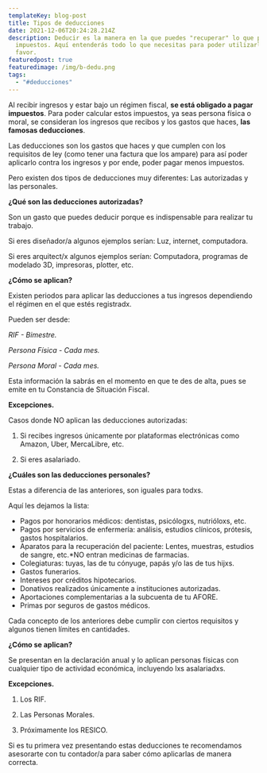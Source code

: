 ```yaml
---
templateKey: blog-post
title: Tipos de deducciones
date: 2021-12-06T20:24:28.214Z
description: Deducir es la manera en la que puedes "recuperar" lo que pagaste de
  impuestos. Aquí entenderás todo lo que necesitas para poder utilizarlo a tu
  favor.
featuredpost: true
featuredimage: /img/b-dedu.png
tags:
  - "#deducciones"
---
```

Al recibir ingresos y estar bajo un régimen fiscal, **se está obligado a pagar impuestos**. Para poder calcular estos impuestos, ya seas persona física o moral, se consideran los ingresos que recibos y los gastos que haces, **las famosas deducciones**.

Las deducciones son los gastos que haces y que cumplen con los requisitos de ley (como tener una factura que los ampare) para así poder aplicarlo contra los ingresos y por ende, poder pagar menos impuestos.

Pero existen dos tipos de deducciones muy diferentes: Las autorizadas y las personales.

**¿Qué son las deducciones autorizadas?**

Son un gasto que puedes deducir porque es indispensable para realizar tu trabajo.

Si eres diseñador/a algunos ejemplos serían: Luz, internet, computadora.

Si eres arquitect/x algunos ejemplos serían: Computadora, programas de modelado 3D, impresoras, plotter, etc.

**¿Cómo se aplican?**

Existen periodos para aplicar las deducciones a tus ingresos dependiendo el régimen en el que estés registradx.

Pueden ser desde:

*RIF - Bimestre.*

*Persona Física - Cada mes.*

*Persona Moral - Cada mes.*

Esta información la sabrás en el momento en que te des de alta, pues se emite en tu Constancia de Situación Fiscal.

**Excepciones.**

Casos donde NO aplican las deducciones autorizadas:

1. Si recibes ingresos únicamente por plataformas electrónicas como Amazon, Uber, MercaLibre, etc.

2. Si eres asalariado.

**¿Cuáles son las deducciones personales?**

Estas a diferencia de las anteriores, son iguales para todxs.

Aquí les dejamos la lista:

* Pagos por honorarios médicos: dentistas, psicólogxs, nutrióloxs, etc.
* Pagos por servicios de enfermería: análisis, estudios clínicos, prótesis, gastos hospitalarios.
* Aparatos para la recuperación del paciente: Lentes, muestras, estudios de sangre, etc.*NO entran medicinas de farmacias.
* Colegiaturas: tuyas, las de tu cónyuge, papás y/o las de tus hijxs.
* Gastos funerarios.
* Intereses por créditos hipotecarios.
* Donativos realizados únicamente a instituciones autorizadas.
* Aportaciones complementarias a la subcuenta de tu AFORE.
* Primas por seguros de gastos médicos.

Cada concepto de los anteriores debe cumplir con ciertos requisitos y algunos tienen límites en cantidades.

**¿Cómo se aplican?**

Se presentan en la declaración anual y lo aplican personas físicas con cualquier tipo de actividad económica, incluyendo lxs asalariadxs.

**Excepciones.**

1. Los RIF.

2. Las Personas Morales.

3. Próximamente los RESICO.

Si es tu primera vez presentando estas deducciones te recomendamos asesorarte con tu contador/a para saber cómo aplicarlas de manera correcta.